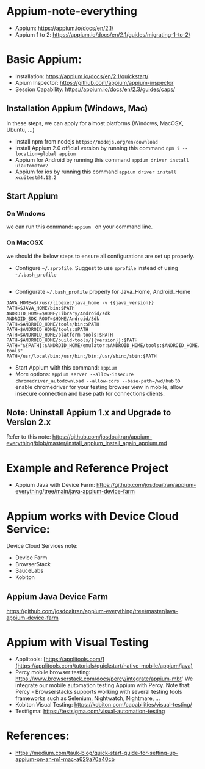 # Appium-note-everything
- Appium: https://appium.io/docs/en/2.1/
- Appium 1 to 2: https://appium.io/docs/en/2.1/guides/migrating-1-to-2/

# Basic Appium:
- Installation: https://appium.io/docs/en/2.1/quickstart/
- Apium Inspector: https://github.com/appium/appium-inspector
- Session Capability: https://appium.io/docs/en/2.3/guides/caps/

## Installation Appium (Windows, Mac)
In these steps, we can apply for almost platforms (Windows, MacOSX, Ubuntu, ...)
- Install npm from nodejs
`https://nodejs.org/en/download`
- Install Appium 2.0 official version by running this command
`npm i --location=global appium`
- Appium for Android by running this command
`appium driver install uiautomator2 `
- Appium for ios by running this command
`appium driver install xcuitest@4.12.2`

## Start Appium
### On Windows
we can run this command: `appium ` on your command line.
### On MacOSX
we should the below steps to ensure all configurations are set up properly.
- Configure `~/.zprofile`. Suggest to use `zprofile` instead of using `~/.bash_profile`
```

```
- Configurate `~/.bash_profile` properly for Java_Home, Android_Home
```
JAVA_HOME=$(/usr/libexec/java_home -v {{java_version}}
PATH=$JAVA_HOME/bin:$PATH
ANDROID_HOME=$HOME/Library/Android/sdk
ANDROID_SDK_ROOT=$HOME/Android/Sdk
PATH=$ANDROID_HOME/tools/bin:$PATH
PATH=$ANDROID_HOME/tools:$PATH
PATH=$ANDROID_HOME/platform-tools:$PATH
PATH=$ANDROID_HOME/build-tools/{{version}}:$PATH
PATH="${PATH}:$ANDROID_HOME/emulator:$ANDROID_HOME/tools:$ANDROID_HOME/tools/bin:$ANDROID_HOME/platform-tools"
PATH=/usr/local/bin:/usr/bin:/bin:/usr/sbin:/sbin:$PATH
```
- Start Appium with this command: `appium`
- More options: `appium server --allow-insecure chromedriver_autodownload --allow-cors --base-path=/wd/hub` to enable chromedriver for your testing browser view in mobile, allow insecure connection and base path for connections clients.


## Note: Uninstall Appium 1.x and Upgrade to Version 2.x
Refer to this note: https://github.com/josdoaitran/appium-everything/blob/master/install_appium_install_again_appium.md

# Example and Reference Project
- Appium Java with Device Farm: https://github.com/josdoaitran/appium-everything/tree/main/java-appium-device-farm

# Appium works with Device Cloud Service:
Device Cloud Services note:
-  Device Farm
-  BrowserStack
-  SauceLabs
-  Kobiton

## Appium Java Device Farm
https://github.com/josdoaitran/appium-everything/tree/master/java-appium-device-farm

# Appium with Visual Testing
- Applitools: [https://applitools.com/](https://applitools.com/tutorials/quickstart/native-mobile/appium/java)
- Percy mobile browser testing: https://www.browserstack.com/docs/percy/integrate/appium-mbt'
We integrate our mobile automation testing Appium with Percy.
Note that: Percy - Browserstacks supports working with several testing tools frameworks such as Selenium, Nightwatch, Nightmare, ...
- Kobiton Visual Testing: https://kobiton.com/capabilities/visual-testing/
- Testfigma: https://testsigma.com/visual-automation-testing

# References:
- https://medium.com/tauk-blog/quick-start-guide-for-setting-up-appium-on-an-m1-mac-a629a70a40cb
